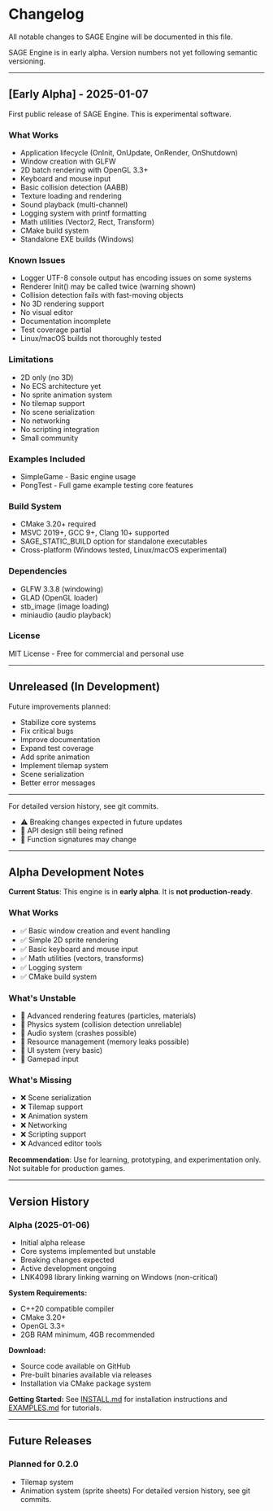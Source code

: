 # Changelog

All notable changes to SAGE Engine will be documented in this file.

SAGE Engine is in early alpha. Version numbers not yet following semantic versioning.

---

## [Early Alpha] - 2025-01-07

First public release of SAGE Engine. This is experimental software.

### What Works
- Application lifecycle (OnInit, OnUpdate, OnRender, OnShutdown)
- Window creation with GLFW
- 2D batch rendering with OpenGL 3.3+
- Keyboard and mouse input
- Basic collision detection (AABB)
- Texture loading and rendering
- Sound playback (multi-channel)
- Logging system with printf formatting
- Math utilities (Vector2, Rect, Transform)
- CMake build system
- Standalone EXE builds (Windows)

### Known Issues
- Logger UTF-8 console output has encoding issues on some systems
- Renderer Init() may be called twice (warning shown)
- Collision detection fails with fast-moving objects
- No 3D rendering support
- No visual editor
- Documentation incomplete
- Test coverage partial
- Linux/macOS builds not thoroughly tested

### Limitations
- 2D only (no 3D)
- No ECS architecture yet
- No sprite animation system
- No tilemap support
- No scene serialization
- No networking
- No scripting integration
- Small community

### Examples Included
- SimpleGame - Basic engine usage
- PongTest - Full game example testing core features

### Build System
- CMake 3.20+ required
- MSVC 2019+, GCC 9+, Clang 10+ supported
- SAGE_STATIC_BUILD option for standalone executables
- Cross-platform (Windows tested, Linux/macOS experimental)

### Dependencies
- GLFW 3.3.8 (windowing)
- GLAD (OpenGL loader)
- stb_image (image loading)
- miniaudio (audio playback)

### License
MIT License - Free for commercial and personal use

---

## Unreleased (In Development)

Future improvements planned:
- Stabilize core systems
- Fix critical bugs
- Improve documentation
- Expand test coverage
- Add sprite animation
- Implement tilemap system
- Scene serialization
- Better error messages

---

For detailed version history, see git commits.
- ⚠️ Breaking changes expected in future updates
- 🚧 API design still being refined
- 🚧 Function signatures may change

---

## Alpha Development Notes

**Current Status**: This engine is in **early alpha**. It is **not production-ready**.

### What Works
- ✅ Basic window creation and event handling
- ✅ Simple 2D sprite rendering
- ✅ Basic keyboard and mouse input
- ✅ Math utilities (vectors, transforms)
- ✅ Logging system
- ✅ CMake build system

### What's Unstable
- 🚧 Advanced rendering features (particles, materials)
- 🚧 Physics system (collision detection unreliable)
- 🚧 Audio system (crashes possible)
- 🚧 Resource management (memory leaks possible)
- 🚧 UI system (very basic)
- 🚧 Gamepad input

### What's Missing
- ❌ Scene serialization
- ❌ Tilemap support
- ❌ Animation system
- ❌ Networking
- ❌ Scripting support
- ❌ Advanced editor tools

**Recommendation**: Use for learning, prototyping, and experimentation only. Not suitable for production games.

---

## Version History

### Alpha (2025-01-06)
- Initial alpha release
- Core systems implemented but unstable
- Breaking changes expected
- Active development ongoing
- LNK4098 library linking warning on Windows (non-critical)

**System Requirements:**
- C++20 compatible compiler
- CMake 3.20+
- OpenGL 3.3+
- 2GB RAM minimum, 4GB recommended

**Download:**
- Source code available on GitHub
- Pre-built binaries available via releases
- Installation via CMake package system

**Getting Started:**
See [INSTALL.md](INSTALL.md) for installation instructions and [EXAMPLES.md](EXAMPLES.md) for tutorials.

---

## Future Releases

### Planned for 0.2.0
- Tilemap system
- Animation system (sprite sheets)
For detailed version history, see git commits.
